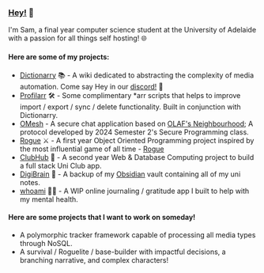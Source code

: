 ### [Hey!](https://www.youtube.com/watch?v=tVCUAXOBF7w) 👋

I'm Sam, a final year computer science student at the University of Adelaide with a passion for all things self hosting! 🌐

#### Here are some of my projects: 
- [Dictionarry](https://dictionarry.pages.dev/) 📚 - A wiki dedicated to abstracting the complexity of media automation. Come say Hey in our [discord!](https://discord.com/invite/Y9TYP6jeYZ) 💬
- [Profilarr](https://github.com/santiagosayshey/Profilarr) 🛠️ - Some complimentary *arr scripts that helps to improve import / export / sync / delete functionality. Built in conjunction with Dictionarry.
- [OMesh](https://github.com/santiagosayshey/OMesh) - A secure chat application based on [OLAF's Neighbourhood](https://github.com/xvk-64/2024-secure-programming-protocol); A protocol developed by 2024 Semester 2's Secure Programming class.
- [Rogue](https://github.com/santiagosayshey/Rogue) ⚔️ - A first year Object Oriented Programming project inspired by the most influential game of all time - [Rogue](https://en.wikipedia.org/wiki/Rogue_(video_game))
- [ClubHub](https://github.com/santiagosayshey/ClubHub) 🎉 - A second year Web & Database Computing project to build a full stack Uni Club app. 
- [DigiBrain](https://github.com/santiagosayshey/DigiBrain) 🧠 - A backup of my [Obsidian](https://obsidian.md/) vault containing all of my uni notes. 
- [whoami](https://github.com/santiagosayshey/whoami-frontend) 🙋‍♂️ - A WIP online journaling / gratitude app I built to help with my mental health. 

#### Here are some projects that I want to work on someday!
- A polymorphic tracker framework  capable of processing all media types through NoSQL.
- A survival / Roguelite / base-builder with impactful decisions, a branching narrative, and complex characters! 
